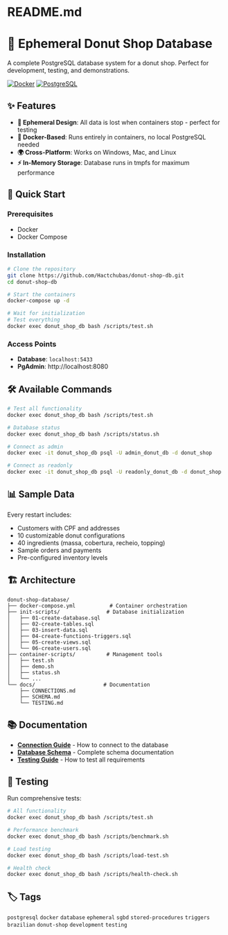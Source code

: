 # README.md
# 🍩 Ephemeral Donut Shop Database

A complete PostgreSQL database system for a donut shop. Perfect for development, testing, and demonstrations.

[![Docker](https://img.shields.io/badge/Docker-Ready-blue?logo=docker)](https://www.docker.com/)
[![PostgreSQL](https://img.shields.io/badge/PostgreSQL-17.5-blue?logo=postgresql)](https://www.postgresql.org/)

## ✨ Features

- **🔄 Ephemeral Design**: All data is lost when containers stop - perfect for testing
- **🐳 Docker-Based**: Runs entirely in containers, no local PostgreSQL needed
- **🌍 Cross-Platform**: Works on Windows, Mac, and Linux
- **⚡ In-Memory Storage**: Database runs in tmpfs for maximum performance

## 🚀 Quick Start

### Prerequisites
- Docker
- Docker Compose

### Installation
```bash
# Clone the repository
git clone https://github.com/Hactchubas/donut-shop-db.git
cd donut-shop-db

# Start the containers
docker-compose up -d

# Wait for initialization
# Test everything
docker exec donut_shop_db bash /scripts/test.sh
```

### Access Points
- **Database**: `localhost:5433`
- **PgAdmin**: http://localhost:8080

## 🛠️ Available Commands

```bash
# Test all functionality
docker exec donut_shop_db bash /scripts/test.sh

# Database status
docker exec donut_shop_db bash /scripts/status.sh

# Connect as admin
docker exec -it donut_shop_db psql -U admin_donut_db -d donut_shop

# Connect as readonly
docker exec -it donut_shop_db psql -U readonly_donut_db -d donut_shop
```

## 📊 Sample Data

Every restart includes:
- Customers with CPF and addresses
- 10 customizable donut configurations
- 40 ingredients (massa, cobertura, recheio, topping)
- Sample orders and payments
- Pre-configured inventory levels

## 🏗️ Architecture

```
donut-shop-database/
├── docker-compose.yml           # Container orchestration
├── init-scripts/               # Database initialization
│   ├── 01-create-database.sql
│   ├── 02-create-tables.sql
│   ├── 03-insert-data.sql
│   ├── 04-create-functions-triggers.sql
│   ├── 05-create-views.sql
│   └── 06-create-users.sql
├── container-scripts/          # Management tools
│   ├── test.sh
│   ├── demo.sh
│   ├── status.sh
│   └── ...
└── docs/                      # Documentation
    ├── CONNECTIONS.md
    ├── SCHEMA.md
    └── TESTING.md
```

## 📚 Documentation

- [**Connection Guide**](docs/CONNECTIONS.md) - How to connect to the database
- [**Database Schema**](docs/SCHEMA.md) - Complete schema documentation
- [**Testing Guide**](docs/TESTING.md) - How to test all requirements

## 🧪 Testing

Run comprehensive tests:
```bash
# All functionality
docker exec donut_shop_db bash /scripts/test.sh

# Performance benchmark
docker exec donut_shop_db bash /scripts/benchmark.sh

# Load testing
docker exec donut_shop_db bash /scripts/load-test.sh

# Health check
docker exec donut_shop_db bash /scripts/health-check.sh
```
## 🏷️ Tags

`postgresql` `docker` `database` `ephemeral` `sgbd` `stored-procedures` `triggers` `brazilian` `donut-shop` `development` `testing`
